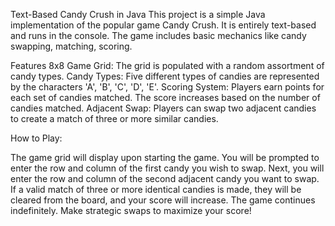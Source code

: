 Text-Based Candy Crush in Java
This project is a simple Java implementation of the popular game Candy Crush. It is entirely text-based and runs in the console. The game includes basic mechanics like candy swapping, matching, scoring.

Features
8x8 Game Grid: The grid is populated with a random assortment of candy types.
Candy Types: Five different types of candies are represented by the characters 'A', 'B', 'C', 'D', 'E'.
Scoring System: Players earn points for each set of candies matched. The score increases based on the number of candies matched.
Adjacent Swap: Players can swap two adjacent candies to create a match of three or more similar candies.

How to Play:

The game grid will display upon starting the game.
You will be prompted to enter the row and column of the first candy you wish to swap.
Next, you will enter the row and column of the second adjacent candy you want to swap.
If a valid match of three or more identical candies is made, they will be cleared from the board, and your score will increase.
The game continues indefinitely. Make strategic swaps to maximize your score!
